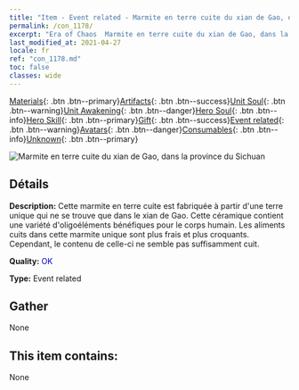 ```yaml
---
title: "Item - Event related - Marmite en terre cuite du xian de Gao, dans la province du Sichuan"
permalink: /con_1178/
excerpt: "Era of Chaos  Marmite en terre cuite du xian de Gao, dans la province du Sichuan"
last_modified_at: 2021-04-27
locale: fr
ref: "con_1178.md"
toc: false
classes: wide
---
```

 [Materials](/ItemsFR/){: .btn .btn--primary}[Artifacts](/ItemsFR/Artifacts/){: .btn .btn--success}[Unit Soul](/ItemsFR/UnitSoul/){: .btn .btn--warning}[Unit Awakening](/ItemsFR/UnitAwakening/){: .btn .btn--danger}[Hero Soul](/ItemsFR/HeroSoul/){: .btn .btn--info}[Hero Skill](/ItemsFR/HeroSkill/){: .btn .btn--primary}[Gift](/ItemsFR/Gift/){: .btn .btn--success}[Event related](/ItemsFR/Events/){: .btn .btn--warning}[Avatars](/ItemsFR/Avatars/){: .btn .btn--danger}[Consumables](/ItemsFR/Consumables/){: .btn .btn--info}[Unknown](/ItemsFR/Unknown/){: .btn .btn--primary}

 ![Marmite en terre cuite du xian de Gao, dans la province du Sichuan](/images/t/i_81511231.png)

## Détails
 **Description:** Cette marmite en terre cuite est fabriquée à partir d'une terre unique qui ne se trouve que dans le xian de Gao. Cette céramique contient une variété d'oligoéléments bénéfiques pour le corps humain. Les aliments cuits dans cette marmite unique sont plus frais et plus croquants. Cependant, le contenu de celle-ci ne semble pas suffisamment cuit.

 **Quality:** <span style="color: #0000CD">OK</span>

 **Type:** Event related

## Gather

  None

## This item contains:

  None

